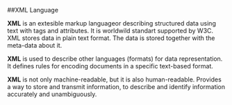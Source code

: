 ##XML Language

**XML** is an extesible markup languageor describing structured data using text with tags and attributes.
It is worldwild standart supported by W3C. XML stores data in plain text format.
The data is stored together with the meta-data about it.

**XML** is used to describe other languages (formats) for data representation.
It defines rules for encoding documents in a specific text-based format. 

**XML** is not only machine-readable, but it is also human-readable. 
Provides a way to store and transmit information, to describe and identify information accurately and unambiguously. 


